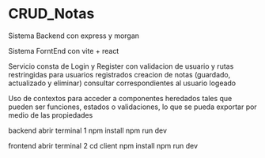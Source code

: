 # CRUD_Notas
Sistema Backend con express y morgan

Sistema ForntEnd con vite + react 

Servicio consta de Login y Register con validacion de usuario y rutas restringidas para usuarios registrados
creacion de notas (guardado, actualizado y eliminar) 
consultar correspondientes al usuario logeado

Uso de contextos para acceder a componentes heredados tales que pueden ser funciones, estados o validaciones, lo que se pueda exportar por medio de las propiedades

backend
abrir terminal 1
npm install 
npm run dev

frontend
abrir terminal 2
cd client 
npm install
npm run dev 

